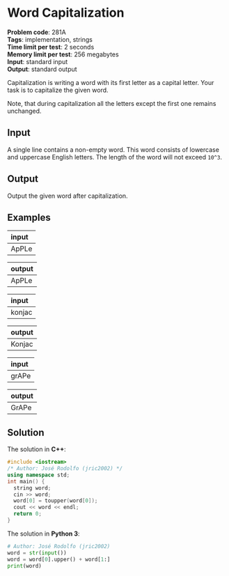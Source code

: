 # Word Capitalization
**Problem code**: 281A  
**Tags**: implementation, strings  
**Time limit per test**: 2 seconds  
**Memory limit per test**: 256 megabytes  
**Input**: standard input  
**Output**: standard output  

Capitalization is writing a word with its first letter as a capital letter. Your task is to capitalize the given word.

Note, that during capitalization all the letters except the first one remains unchanged.

## Input
A single line contains a non-empty word. This word consists of lowercase and uppercase English letters. The length of the word will not exceed `10^3`.

## Output
Output the given word after capitalization.

## Examples
| input |
| :--- |
| ApPLe |

| output |
| :--- |
| ApPLe |

| input |
| :--- |
| konjac |

| output |
| :--- |
| Konjac |

| input |
| :--- |
| grAPe |

| output |
| :--- |
| GrAPe |

## Solution
The solution in **C++**:
```cpp
#include <iostream>
/* Author: José Rodolfo (jric2002) */
using namespace std;
int main() {
  string word;
  cin >> word;
  word[0] = toupper(word[0]);
  cout << word << endl;
  return 0;
}
```

The solution in **Python 3**:
```python
# Author: José Rodolfo (jric2002)
word = str(input())
word = word[0].upper() + word[1:]
print(word)
```